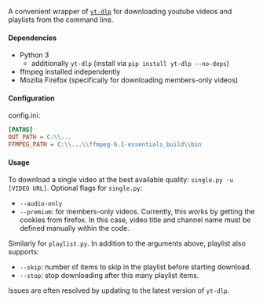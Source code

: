 A convenient wrapper of [`yt-dlp`](https://github.com/yt-dlp/yt-dlp) for downloading youtube videos and playlists from the command line.

#### Dependencies
- Python 3
  - additionally `yt-dlp` (install via `pip install yt-dlp --no-deps`)
- ffmpeg installed independently
- Mozilla Firefox (specifically for downloading members-only videos)

#### Configuration
config.ini:
```ini
[PATHS]
OUT_PATH = C:\\...
FFMPEG_PATH = C:\\...\\ffmpeg-6.1-essentials_build\\bin
```
#### Usage
To download a single video at the best available quality: `single.py -u [VIDEO URL]`. Optional flags for `single.py`:
- `--audio-only`
- `--premium`: for members-only videos. Currently, this works by getting the cookies from firefox. In this case, video title and channel name must be defined manually within the code.

Similarly for `playlist.py`. In addition to the arguments above, playlist also supports:
- `--skip`: number of items to skip in the playlist before starting download.
- `--stop`: stop downloading after this many playlist items.

Issues are often resolved by updating to the latest version of `yt-dlp`.
